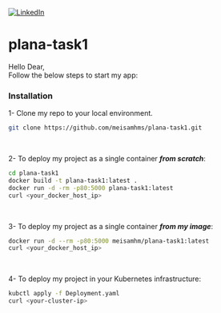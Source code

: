 [![LinkedIn][linkedin-shield]][linkedin-url]
# plana-task1

Hello Dear,<br>
Follow the below steps to start my app:

### Installation

1- Clone my repo to your local environment.
   ```sh
   git clone https://github.com/meisamhms/plana-task1.git
   ```
<br>

2- To deploy my project as a single container <i><b>from scratch</i></b>:
   ```sh
   cd plana-task1
   docker build -t plana-task1:latest .
   docker run -d -rm -p80:5000 plana-task1:latest
   curl <your_docker_host_ip>
   ```
<br>

3- To deploy my project as a single container <i><b>from my image</i></b>:
   ```sh
   docker run -d --rm -p80:5000 meisamhm/plana-task1:latest
   curl <your_docker_host_ip>
   ```
<br>

4- To deploy my project in your Kubernetes infrastructure:
   ```sh
   kubctl apply -f Deployment.yaml
   curl <your-cluster-ip>
   ```




<!-- MARKDOWN LINKS & IMAGES -->
[linkedin-shield]: https://img.shields.io/badge/-LinkedIn-black.svg?style=for-the-badge&logo=linkedin&colorB=555
[linkedin-url]: https://linkedin.com/in/meisam-sharahi
